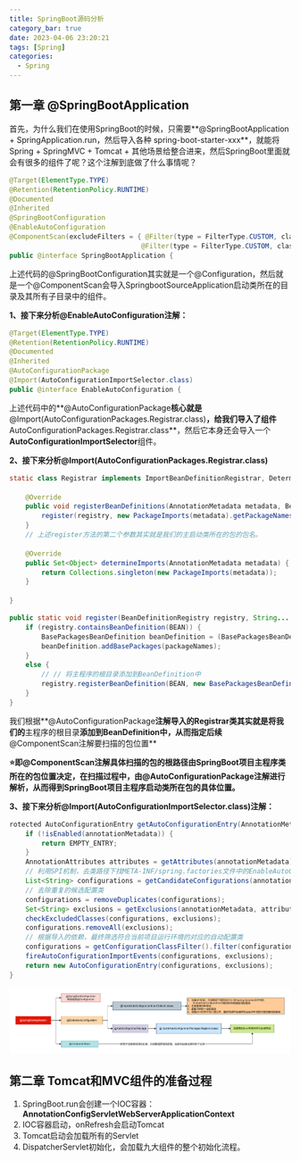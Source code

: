 ```yaml
---
title: SpringBoot源码分析
category_bar: true
date: 2023-04-06 23:20:21
tags: [Spring]
categories:
  - Spring
---
```


## 第一章 @SpringBootApplication

首先，为什么我们在使用SpringBoot的时候，只需要**@SpringBootApplication + SpringApplication.run，然后导入各种 spring-boot-starter-xxx**，就能将Spring + SpringMVC + Tomcat + 其他场景给整合进来，然后SpringBoot里面就会有很多的组件了呢？这个注解到底做了什么事情呢？

```java
@Target(ElementType.TYPE)
@Retention(RetentionPolicy.RUNTIME)
@Documented
@Inherited
@SpringBootConfiguration
@EnableAutoConfiguration
@ComponentScan(excludeFilters = { @Filter(type = FilterType.CUSTOM, classes = TypeExcludeFilter.class),
                                 @Filter(type = FilterType.CUSTOM, classes = AutoConfigurationExcludeFilter.class) })
public @interface SpringBootApplication {
```

上述代码的@SpringBootConfiguration其实就是一个@Configuration，然后就是一个@ComponentScan会导入SpringbootSourceApplication启动类所在的目录及其所有子目录中的组件。

**1、接下来分析@EnableAutoConfiguration注解：**

```java
@Target(ElementType.TYPE)
@Retention(RetentionPolicy.RUNTIME)
@Documented
@Inherited
@AutoConfigurationPackage
@Import(AutoConfigurationImportSelector.class)
public @interface EnableAutoConfiguration {
```

上述代码中的**@AutoConfigurationPackage**核心就是**@Import(AutoConfigurationPackages.Registrar.class)**，给我们导入了组件**AutoConfigurationPackages.Registrar.class**，然后它本身还会导入一个**AutoConfigurationImportSelector**组件。

**2、接下来分析@Import(AutoConfigurationPackages.Registrar.class)**

```java
static class Registrar implements ImportBeanDefinitionRegistrar, DeterminableImports {

    @Override
    public void registerBeanDefinitions(AnnotationMetadata metadata, BeanDefinitionRegistry registry) {
        register(registry, new PackageImports(metadata).getPackageNames().toArray(new String[0]));
    }
    // 上述register方法的第二个参数其实就是我们的主启动类所在的包的包名。

    @Override
    public Set<Object> determineImports(AnnotationMetadata metadata) {
        return Collections.singleton(new PackageImports(metadata));
    }

}
```

```java
public static void register(BeanDefinitionRegistry registry, String... packageNames) {
    if (registry.containsBeanDefinition(BEAN)) {
        BasePackagesBeanDefinition beanDefinition = (BasePackagesBeanDefinition) registry.getBeanDefinition(BEAN);
        beanDefinition.addBasePackages(packageNames); 
    }
    else {
        // // 将主程序的根目录添加到BeanDefinition中
        registry.registerBeanDefinition(BEAN, new BasePackagesBeanDefinition(packageNames));
    }
}
```

我们根据**@AutoConfigurationPackage**注解导入的Registrar类其实就是将我们的**主程序的根目录**添加到BeanDefinition中，从而指定后续**@ComponentScan注解要扫描的包位置**

**⭐即@ComponentScan注解具体扫描的包的根路径由SpringBoot项目主程序类所在的包位置决定，在扫描过程中，由@AutoConfigurationPackage注解进行解析，从而得到SpringBoot项目主程序启动类所在包的具体位置。**

**3、接下来分析@Import(AutoConfigurationImportSelector.class)注解：**

```java
rotected AutoConfigurationEntry getAutoConfigurationEntry(AnnotationMetadata annotationMetadata) {
    if (!isEnabled(annotationMetadata)) {
        return EMPTY_ENTRY;
    }
    AnnotationAttributes attributes = getAttributes(annotationMetadata);
    // 利用SPI机制，去类路径下找META-INF/spring.factories文件中的EnableAutoConfiguration对应的所有候选自动配置类
    List<String> configurations = getCandidateConfigurations(annotationMetadata, attributes);
    // 去除重复的候选配置类
    configurations = removeDuplicates(configurations);
    Set<String> exclusions = getExclusions(annotationMetadata, attributes);
    checkExcludedClasses(configurations, exclusions);
    configurations.removeAll(exclusions);
    // 根据导入的依赖，最终筛选符合当前项目运行环境的对应的自动配置类
    configurations = getConfigurationClassFilter().filter(configurations);
    fireAutoConfigurationImportEvents(configurations, exclusions);
    return new AutoConfigurationEntry(configurations, exclusions);
}
```

![@SpringBootApplication注解解析](SpringBoot源码分析/@SpringBootApplication注解解析.png)

## 第二章 Tomcat和MVC组件的准备过程

1. SpringBoot.run会创建一个IOC容器：**AnnotationConfigServletWebServerApplicationContext**
2. IOC容器启动，onRefresh会启动Tomcat
3. Tomcat启动会加载所有的Servlet
4. DispatcherServlet初始化，会加载九大组件的整个初始化流程。
